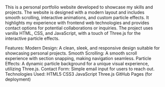 This is a personal portfolio website developed to showcase my skills and projects. The website is designed with a modern layout and includes smooth scrolling, interactive animations, and custom particle effects. It highlights my experience with frontend web technologies and provides contact options for potential collaborations or inquiries. The project uses vanilla HTML, CSS, and JavaScript, with a touch of Three.js for the interactive particle effects.

Features:
Modern Design: A clean, sleek, and responsive design suitable for showcasing personal projects.
Smooth Scrolling: A smooth scroll experience with section snapping, making navigation seamless.
Particle Effects: A dynamic particle background for a unique visual experience, utilizing Three.js.
Contact Form: Simple email input for users to reach out.
Technologies Used:
HTML5
CSS3
JavaScript
Three.js
GitHub Pages (for deployment)
